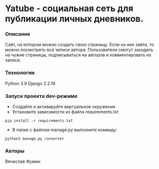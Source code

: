 # Yatube - социальная сеть для публикации личных дневников. 
### Описание
Сайт, на котором можно создать свою страницу. Если на нее зайти, то можно посмотреть все записи автора.
Пользователи смогут заходить на чужие страницы, подписываться на авторов и комментировать их записи. 
### Технологии
Python 3.9
Django 2.2.19
### Запуск проекта dev-режиме
- Создайте и активируйте виртуальное окружение
- Установите зависимости из файла requirements.txt
```
pip install -r requirements.txt
``` 
- В папке с файлом manage.py выполните команду:
```
python3 manage.py runserver
```
### Авторы
Вячеслав Фумин
